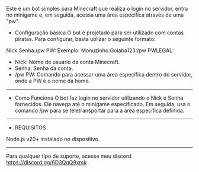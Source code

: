Este é um bot simples para Minecraft que realiza o login no servidor, entra no minigame e, em seguida, acessa uma área específica através de uma "pw".

- Configuração básica
O bot é projetado para ser utilizado com contas piratas. Para configurar, basta utilizar o seguinte formato:

Nick:Senha:/pw PW:
  Exemplo: Monuzinho:Goiaba123:/pw PWLEGAL:

- Nick: Nome de usuário da conta Minecraft.
- Senha: Senha da conta.
- /pw PW: Comando para acessar uma área específica dentro do servidor, onde a PW é o nome da home.

-------------------------------------------------------------------------------------------

- Como Funciona
O bot faz login no servidor utilizando o Nick e Senha fornecidos.
Ele navega até o minigame especificado.
Em seguida, usa o comando /pw para se teletransportar para a área específica definida.

-------------------------------------------------------------------------------------------

- REQUISITOS

Node.js v20+ instalado no dispositivo.

-------------------------------------------------------------------------------------------
Para qualquer tipo de suporte, acesse meu discord.
https://discord.gg/6D3QqQ9xmk

